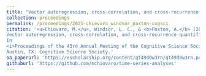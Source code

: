 ```yaml
---
title: "Vector autoregression, cross-correlation, and cross-recurrence quantification analysis"
collection: proceedings
permalink: /proceedings/2021-chiovaro_windsor_paxton-cogsci
citation: '<u>Chiovaro, M.</u>, Windsor, L. C., & <b>Paxton, A.</b> (2019).
Vector autoregression, cross-correlation, and cross-recurrence quantification analysis: A case study in social cohesion and collective action.
In
<i>Proceedings of the 43rd Annual Meeting of the Cognitive Science Society</i>.
Austin, TX: Cognitive Science Society.'
oa_paperurl: 'https://escholarship.org/content/qt49d0w3rn/qt49d0w3rn.pdf'
githuburl: 'https://github.com/mchiovaro/time-series-analyses'
---
```

